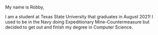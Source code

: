 My name is Robby,

I am a student at Texas State University that graduates in August 2021!
I used to be in the Navy doing Expeditionary Mine-Countermeasure but decided to get out and finish my degree in Computer Science.

<!---
RobertWilc/RobertWilc is a ✨ special ✨ repository because its `README.md` (this file) appears on your GitHub profile.
You can click the Preview link to take a look at your changes.
--->
